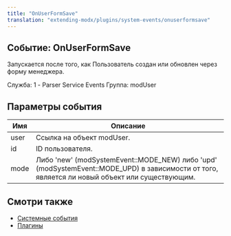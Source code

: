 ```yaml
---
title: "OnUserFormSave"
translation: "extending-modx/plugins/system-events/onuserformsave"
---
```


## Событие: OnUserFormSave

Запускается после того, как Пользователь создан или обновлен через форму менеджера.

Служба: 1 - Parser Service Events
Группа: modUser

## Параметры события

| Имя  | Описание                                                                                                                                        |
| ---- | ----------------------------------------------------------------------------------------------------------------------------------------------- |
| user | Ссылка на объект modUser.                                                                                                                       |
| id   | ID  пользователя.                                                                                                                               |
| mode | Либо 'new' (modSystemEvent::MODE\_NEW) либо 'upd' (modSystemEvent::MODE\_UPD) в зависимости от того, является ли новый объект или существующим. |

## Смотри также

- [Системные события](extending-modx/plugins/system-events "Системные события")
- [Плагины](extending-modx/plugins "Плагины")

